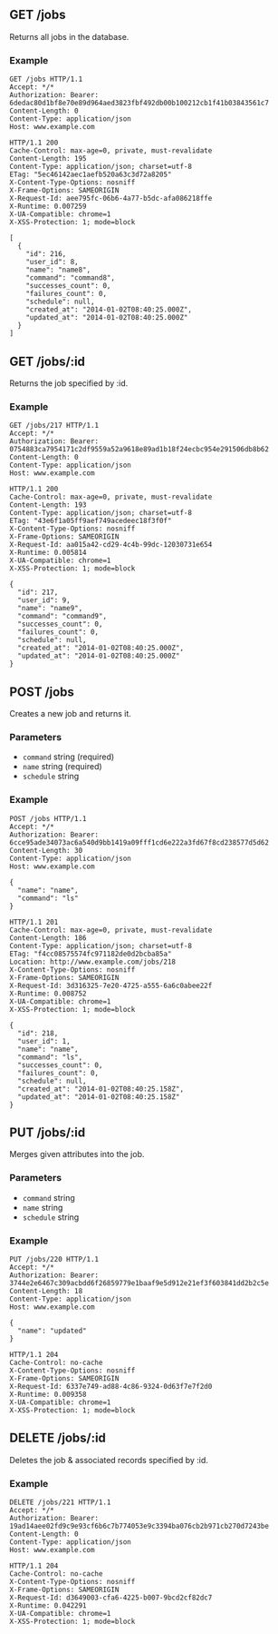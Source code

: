 ## GET /jobs
Returns all jobs in the database.

### Example
```
GET /jobs HTTP/1.1
Accept: */*
Authorization: Bearer: 6dedac80d1bf8e70e89d964aed3823fbf492db00b100212cb1f41b03843561c7
Content-Length: 0
Content-Type: application/json
Host: www.example.com
```

```
HTTP/1.1 200
Cache-Control: max-age=0, private, must-revalidate
Content-Length: 195
Content-Type: application/json; charset=utf-8
ETag: "5ec46142aec1aefb520a63c3d72a8205"
X-Content-Type-Options: nosniff
X-Frame-Options: SAMEORIGIN
X-Request-Id: aee795fc-06b6-4a77-b5dc-afa086218ffe
X-Runtime: 0.007259
X-UA-Compatible: chrome=1
X-XSS-Protection: 1; mode=block

[
  {
    "id": 216,
    "user_id": 8,
    "name": "name8",
    "command": "command8",
    "successes_count": 0,
    "failures_count": 0,
    "schedule": null,
    "created_at": "2014-01-02T08:40:25.000Z",
    "updated_at": "2014-01-02T08:40:25.000Z"
  }
]
```

## GET /jobs/:id
Returns the job specified by :id.

### Example
```
GET /jobs/217 HTTP/1.1
Accept: */*
Authorization: Bearer: 0754883ca7954171c2df9559a52a9618e89ad1b18f24ecbc954e291506db8b62
Content-Length: 0
Content-Type: application/json
Host: www.example.com
```

```
HTTP/1.1 200
Cache-Control: max-age=0, private, must-revalidate
Content-Length: 193
Content-Type: application/json; charset=utf-8
ETag: "43e6f1a05ff9aef749acedeec18f3f0f"
X-Content-Type-Options: nosniff
X-Frame-Options: SAMEORIGIN
X-Request-Id: aa015a42-cd29-4c4b-99dc-12030731e654
X-Runtime: 0.005814
X-UA-Compatible: chrome=1
X-XSS-Protection: 1; mode=block

{
  "id": 217,
  "user_id": 9,
  "name": "name9",
  "command": "command9",
  "successes_count": 0,
  "failures_count": 0,
  "schedule": null,
  "created_at": "2014-01-02T08:40:25.000Z",
  "updated_at": "2014-01-02T08:40:25.000Z"
}
```

## POST /jobs
Creates a new job and returns it.

### Parameters
* `command` string (required)
* `name` string (required)
* `schedule` string

### Example
```
POST /jobs HTTP/1.1
Accept: */*
Authorization: Bearer: 6cce95ade34073ac6a540d9bb1419a09fff1cd6e222a3fd67f8cd238577d5d62
Content-Length: 30
Content-Type: application/json
Host: www.example.com

{
  "name": "name",
  "command": "ls"
}
```

```
HTTP/1.1 201
Cache-Control: max-age=0, private, must-revalidate
Content-Length: 186
Content-Type: application/json; charset=utf-8
ETag: "f4cc08575574fc971182de0d2bcba85a"
Location: http://www.example.com/jobs/218
X-Content-Type-Options: nosniff
X-Frame-Options: SAMEORIGIN
X-Request-Id: 3d316325-7e20-4725-a555-6a6c0abee22f
X-Runtime: 0.008752
X-UA-Compatible: chrome=1
X-XSS-Protection: 1; mode=block

{
  "id": 218,
  "user_id": 1,
  "name": "name",
  "command": "ls",
  "successes_count": 0,
  "failures_count": 0,
  "schedule": null,
  "created_at": "2014-01-02T08:40:25.158Z",
  "updated_at": "2014-01-02T08:40:25.158Z"
}
```

## PUT /jobs/:id
Merges given attributes into the job.

### Parameters
* `command` string
* `name` string
* `schedule` string

### Example
```
PUT /jobs/220 HTTP/1.1
Accept: */*
Authorization: Bearer: 3744e2e6467c309acbdd6f26859779e1baaf9e5d912e21ef3f603841dd2b2c5e
Content-Length: 18
Content-Type: application/json
Host: www.example.com

{
  "name": "updated"
}
```

```
HTTP/1.1 204
Cache-Control: no-cache
X-Content-Type-Options: nosniff
X-Frame-Options: SAMEORIGIN
X-Request-Id: 6337e749-ad88-4c86-9324-0d63f7e7f2d0
X-Runtime: 0.009358
X-UA-Compatible: chrome=1
X-XSS-Protection: 1; mode=block
```

## DELETE /jobs/:id
Deletes the job & associated records specified by :id.

### Example
```
DELETE /jobs/221 HTTP/1.1
Accept: */*
Authorization: Bearer: 19ad14aee02fd9c9e93cf6b6c7b774053e9c3394ba076cb2b971cb270d7243be
Content-Length: 0
Content-Type: application/json
Host: www.example.com
```

```
HTTP/1.1 204
Cache-Control: no-cache
X-Content-Type-Options: nosniff
X-Frame-Options: SAMEORIGIN
X-Request-Id: d3649003-cfa6-4225-b007-9bcd2cf82dc7
X-Runtime: 0.042291
X-UA-Compatible: chrome=1
X-XSS-Protection: 1; mode=block
```
